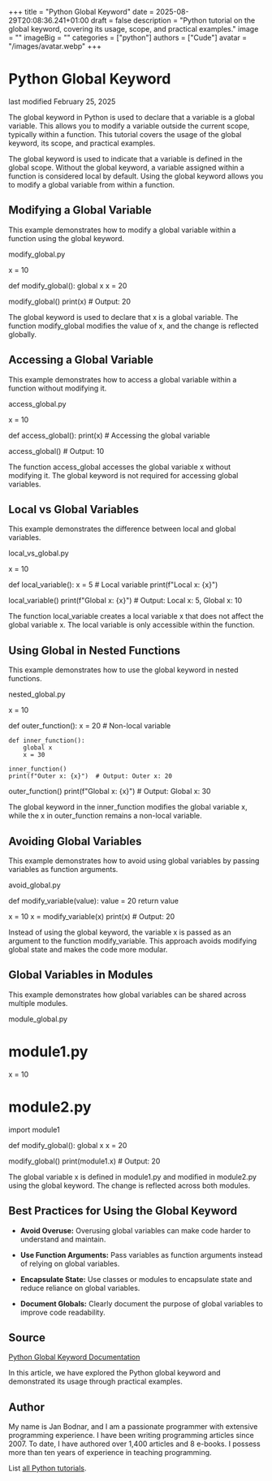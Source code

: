 +++
title = "Python Global Keyword"
date = 2025-08-29T20:08:36.241+01:00
draft = false
description = "Python tutorial on the global keyword, covering its usage, scope, and practical examples."
image = ""
imageBig = ""
categories = ["python"]
authors = ["Cude"]
avatar = "/images/avatar.webp"
+++

# Python Global Keyword

last modified February 25, 2025

The global keyword in Python is used to declare that a variable is
a global variable. This allows you to modify a variable outside the current
scope, typically within a function. This tutorial covers the usage of the
global keyword, its scope, and practical examples.

The global keyword is used to indicate that a variable is defined
in the global scope. Without the global keyword, a variable
assigned within a function is considered local by default. Using the
global keyword allows you to modify a global variable from within a
function.

## Modifying a Global Variable

This example demonstrates how to modify a global variable within a function
using the global keyword.

modify_global.py
  

x = 10

def modify_global():
    global x
    x = 20

modify_global()
print(x)  # Output: 20

The global keyword is used to declare that x is a
global variable. The function modify_global modifies the value of
x, and the change is reflected globally.

## Accessing a Global Variable

This example demonstrates how to access a global variable within a function
without modifying it.

access_global.py
  

x = 10

def access_global():
    print(x)  # Accessing the global variable

access_global()  # Output: 10

The function access_global accesses the global variable
x without modifying it. The global keyword is not
required for accessing global variables.

## Local vs Global Variables

This example demonstrates the difference between local and global variables.

local_vs_global.py
  

x = 10

def local_variable():
    x = 5  # Local variable
    print(f"Local x: {x}")

local_variable()
print(f"Global x: {x}")  # Output: Local x: 5, Global x: 10

The function local_variable creates a local variable x
that does not affect the global variable x. The local variable is
only accessible within the function.

## Using Global in Nested Functions

This example demonstrates how to use the global keyword in nested
functions.

nested_global.py
  

x = 10

def outer_function():
    x = 20  # Non-local variable

    def inner_function():
        global x
        x = 30

    inner_function()
    print(f"Outer x: {x}")  # Output: Outer x: 20

outer_function()
print(f"Global x: {x}")  # Output: Global x: 30

The global keyword in the inner_function modifies the
global variable x, while the x in
outer_function remains a non-local variable.

## Avoiding Global Variables

This example demonstrates how to avoid using global variables by passing
variables as function arguments.

avoid_global.py
  

def modify_variable(value):
    value = 20
    return value

x = 10
x = modify_variable(x)
print(x)  # Output: 20

Instead of using the global keyword, the variable x is
passed as an argument to the function modify_variable. This
approach avoids modifying global state and makes the code more modular.

## Global Variables in Modules

This example demonstrates how global variables can be shared across multiple modules.

module_global.py
  

# module1.py
x = 10

# module2.py
import module1

def modify_global():
    global x
    x = 20

modify_global()
print(module1.x)  # Output: 20

The global variable x is defined in module1.py and
modified in module2.py using the global keyword. The
change is reflected across both modules.

## Best Practices for Using the Global Keyword

- **Avoid Overuse:** Overusing global variables can make code harder to understand and maintain.

- **Use Function Arguments:** Pass variables as function arguments instead of relying on global variables.

- **Encapsulate State:** Use classes or modules to encapsulate state and reduce reliance on global variables.

- **Document Globals:** Clearly document the purpose of global variables to improve code readability.

## Source

[Python Global Keyword Documentation](https://docs.python.org/3/reference/simple_stmts.html#the-global-statement)

In this article, we have explored the Python global keyword and
demonstrated its usage through practical examples.

## Author

My name is Jan Bodnar, and I am a passionate programmer with extensive
programming experience. I have been writing programming articles since 2007.
To date, I have authored over 1,400 articles and 8 e-books. I possess more
than ten years of experience in teaching programming.

List [all Python tutorials](/python/).